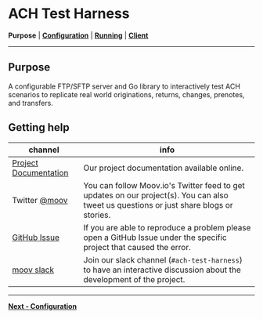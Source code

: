 <!-- generated-from:d6ef15f91b0edc74c8eeb3ea0138b6bad74e43fe69d00204b961f761948aa5b9 DO NOT REMOVE, DO UPDATE -->
# ACH Test Harness
**Purpose** | **[Configuration](CONFIGURATION.md)** | **[Running](RUNNING.md)** | **[Client](../pkg/client/README.md)**

---

## Purpose

A configurable FTP/SFTP server and Go library to interactively test ACH scenarios to replicate real world originations, returns, changes, prenotes, and transfers.


## Getting help

 channel | info
 ------- | -------
 [Project Documentation](https://github.com/moov-io/ach-test-harness/tree/master/docs/) | Our project documentation available online.
Twitter [@moov](https://twitter.com/moov)	| You can follow Moov.io's Twitter feed to get updates on our project(s). You can also tweet us questions or just share blogs or stories.
[GitHub Issue](https://github.com/moov-io/ach-test-harness/issues) | If you are able to reproduce a problem please open a GitHub Issue under the specific project that caused the error.
[moov slack](https://slack.moov.io/) | Join our slack channel (`#ach-test-harness`) to have an interactive discussion about the development of the project.

---
**[Next - Configuration](CONFIGURATION.md)**

